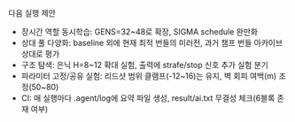 다음 실행 제안

- 장시간 역할 동시학습: GENS=32~48로 확장, SIGMA schedule 완만화
- 상대 풀 다양화: baseline 외에 현재 최적 번들의 미러전, 과거 챔프 번들 아카이브 상대로 평가
- 구조 탐색: 은닉 H=8~12 확대 실험, 출력에 strafe/stop 신호 추가 실험 분기
- 파라미터 고정/공유 실험: 리드샷 범위 클램프(-12~16)는 유지, 벽 회피 여백(m) 조정(50~80)
- CI: 매 실행마다 .agent/log에 요약 파일 생성, result/ai.txt 무결성 체크(6블록 존재 여부)
